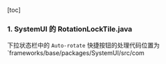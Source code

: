 [toc]

### 1. SystemUI 的 RotationLockTile.java

下拉状态栏中的 `Auto-rotate` 快捷按钮的处理代码位置为 `frameworks/base/packages/SystemUI/src/com